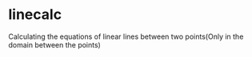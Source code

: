 # linecalc
Calculating the equations of linear lines between two points(Only in the domain between the points)
